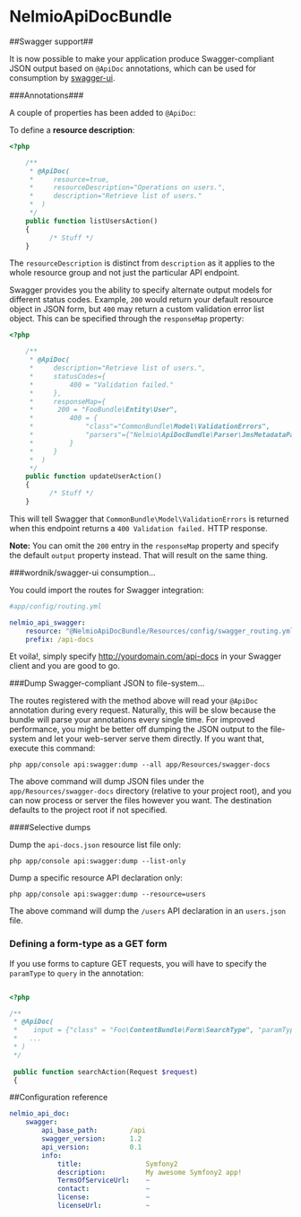 NelmioApiDocBundle
===================

##Swagger support##

It is now possible to make your application produce Swagger-compliant JSON output based on `@ApiDoc` annotations, which can be used for consumption by [swagger-ui](https://github.com/wordnik/swagger-ui).

###Annotations###

A couple of properties has been added to `@ApiDoc`:

To define a __resource description__:

```php
<?php

	/**
     * @ApiDoc(
     *     resource=true,
     *     resourceDescription="Operations on users.",
     *     description="Retrieve list of users."
     *  )
     */
	public function listUsersAction()
    {
          /* Stuff */
    }

```

The `resourceDescription` is distinct from `description` as it applies to the whole resource group and not just the particular API endpoint.

Swagger provides you the ability to specify alternate output models for different status codes. Example, `200` would return your default resource object in JSON form, but `400` may return a custom validation error list object. This can be specified through the `responseMap` property:

```php
<?php

	/**
     * @ApiDoc(
     *     description="Retrieve list of users.",
     *     statusCodes={
     *         400 = "Validation failed."
     *     },
     *     responseMap={
     *     	200 = "FooBundle\Entity\User",
     *         400 = {
     *             "class"="CommonBundle\Model\ValidationErrors",
     *             "parsers"={"Nelmio\ApiDocBundle\Parser\JmsMetadataParser"}
     *         }
     *     }
     *  )
     */
	public function updateUserAction()
    {
          /* Stuff */
    }

```

This will tell Swagger that `CommonBundle\Model\ValidationErrors` is returned when this endpoint returns a `400 Validation failed.` HTTP response.

__Note:__ You can omit the `200` entry in the `responseMap` property and specify the default `output` property instead. That will result on the same thing.

###wordnik/swagger-ui consumption...

You could import the routes for Swagger integration:

```yml
#app/config/routing.yml

nelmio_api_swagger:
    resource: "@NelmioApiDocBundle/Resources/config/swagger_routing.yml"
    prefix: /api-docs
```

Et voila!, simply specify http://yourdomain.com/api-docs in your Swagger client and you are good to go.

###Dump Swagger-compliant JSON to file-system...

The routes registered with the method above will read your `@ApiDoc` annotation during every request. Naturally, this will be slow because the bundle will parse your annotations every single time. For improved performance, you might be better off dumping the JSON output to the file-system and let your web-server serve them directly. If you want that, execute this command:

```
php app/console api:swagger:dump --all app/Resources/swagger-docs
```

The above command will dump JSON files under the `app/Resources/swagger-docs` directory (relative to your project root), and you can now process or server the files however you want. The destination defaults to the project root if not specified.

####Selective dumps

Dump the `api-docs.json` resource list file only:
```
php app/console api:swagger:dump --list-only
```

Dump a specific resource API declaration only:
```
php app/console api:swagger:dump --resource=users
```
The above command will dump the `/users` API declaration in an `users.json` file.

### Defining a form-type as a GET form

If you use forms to capture GET requests, you will have to specify the `paramType` to `query` in the annotation:

```php

<?php

/**
 * @ApiDoc(
 *    input = {"class" = "Foo\ContentBundle\Form\SearchType", "paramType" = "query"},
 *   ...
 * )
 */
 
 public function searchAction(Request $request)
 {
```

##Configuration reference

```yml
nelmio_api_doc:
	swagger:
        api_base_path:        /api
        swagger_version:      1.2
        api_version:          0.1
        info:
            title:                Symfony2
            description:          My awesome Symfony2 app!
            TermsOfServiceUrl:    ~
            contact:              ~
            license:              ~
            licenseUrl:           ~
```
